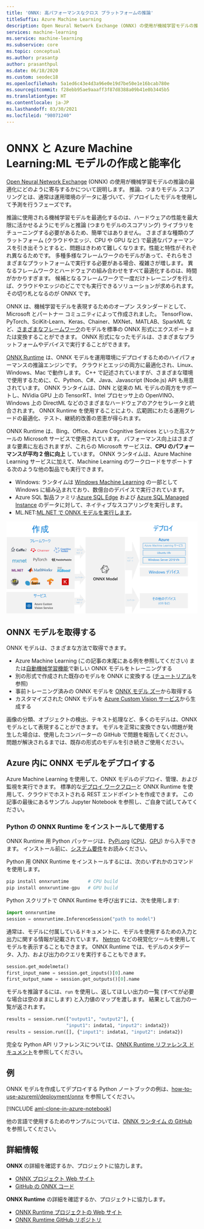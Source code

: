 ```yaml
---
title: 'ONNX: 高パフォーマンスなクロス プラットフォームの推論'
titleSuffix: Azure Machine Learning
description: Open Neural Network Exchange (ONNX) の使用が機械学習モデルの推論の最適化にどのように寄与するかについて説明します。
services: machine-learning
ms.service: machine-learning
ms.subservice: core
ms.topic: conceptual
ms.author: prasantp
author: prasanthpul
ms.date: 06/18/2020
ms.custom: seodec18
ms.openlocfilehash: 5a1ed6c43e4d3a96e0e19d7be50e1e16bcab780e
ms.sourcegitcommit: f28ebb95ae9aaaff3f87d8388a09b41e0b3445b5
ms.translationtype: HT
ms.contentlocale: ja-JP
ms.lasthandoff: 03/30/2021
ms.locfileid: "98071240"
---
```

# <a name="onnx-and-azure-machine-learning-create-and-accelerate-ml-models"></a>ONNX と Azure Machine Learning:ML モデルの作成と能率化

[Open Neural Network Exchange](https://onnx.ai) (ONNX) の使用が機械学習モデルの推論の最適化にどのように寄与するかについて説明します。 推論、つまりモデル スコアリングとは、通常は運用環境のデータに基づいて、デプロイしたモデルを使用して予測を行うフェーズです。 

推論に使用される機械学習モデルを最適化するのは、ハードウェアの性能を最大限に活かせるようにモデルと推論 (つまりモデルのスコアリング) ライブラリをチューニングする必要があるため、簡単ではありません。 さまざまな種類のプラットフォーム (クラウドやエッジ、CPU や GPU など) で最適なパフォーマンスを引き出そうとすると、問題はきわめて難しくなります。性能と特性がそれぞれ異なるためです。 多種多様なフレームワークのモデルがあって、それらをさまざまなプラットフォームで実行する必要がある場合、複雑さが増します。 異なるフレームワークとハードウェアの組み合わせをすべて最適化するのは、時間がかかりすぎます。 候補となるフレームワークで一度だけトレーニングを行えば、クラウドやエッジのどこででも実行できるソリューションが求められます。 その切り札となるのが ONNX です。

ONNX は、機械学習モデルを表現するためのオープン スタンダードとして、Microsoft とパートナー コミュニティによって作成されました。 TensorFlow、PyTorch、SciKit-Learn、Keras、Chainer、MXNet、MATLAB、SparkML など、[さまざまなフレームワーク](https://onnx.ai/supported-tools)のモデルを標準の ONNX 形式にエクスポートまたは変換することができます。 ONNX 形式になったモデルは、さまざまなプラットフォームやデバイスで実行することができます。

[ONNX Runtime](https://onnxruntime.ai) は、ONNX モデルを運用環境にデプロイするためのハイパフォーマンスの推論エンジンです。 クラウドとエッジの両方に最適化され、Linux、Windows、Mac で動作します。 C++ で記述されていますが、さまざまな環境で使用するために、C、Python、C#、Java、Javascript (Node.js) API も用意されています。 ONNX ランタイムは、DNN と従来の ML モデルの両方をサポートし、NVidia GPU 上の TensorRT、Intel プロセッサ上の OpenVINO、Windows 上の DirectML などのさまざまなハードウェアのアクセラレータと統合されます。 ONNX Runtime を使用することにより、広範囲にわたる運用グレードの最適化、テスト、継続的改善の恩恵が得られます。

ONNX Runtime は、Bing、Office、Azure Cognitive Services といった高スケールの Microsoft サービスで使用されています。 パフォーマンス向上はさまざまな要素に左右されますが、これらの Microsoft サービスは、__CPU のパフォーマンスが平均 2 倍に向上__ しています。 ONNX ランタイムは、Azure Machine Learning サービスに加えて、Machine Learning のワークロードをサポートする次のような他の製品でも実行できます。
+ Windows: ランタイムは [Windows Machine Learning](/windows/ai/windows-ml/) の一部として Windows に組み込まれており、数億台のデバイスで実行されています。 
+ Azure SQL 製品ファミリ:[Azure SQL Edge](../azure-sql-edge/onnx-overview.md) および [Azure SQL Managed Instance](../azure-sql/managed-instance/machine-learning-services-overview.md) のデータに対して、ネイティブなスコアリングを実行します。
+ ML.NET:[ML.NET で ONNX モデルを実行します](/dotnet/machine-learning/tutorials/object-detection-onnx)。


[![トレーニング、コンバーター、デプロイを示す ONNX フロー図](./media/concept-onnx/onnx.png)](././media/concept-onnx/onnx.png#lightbox)

## <a name="get-onnx-models"></a>ONNX モデルを取得する

ONNX モデルは、さまざまな方法で取得できます。
+ Azure Machine Learning (この記事の末尾にある例を参照してください) または[自動機械学習機能](concept-automated-ml.md#automl--onnx)で新しい ONNX モデルをトレーニングする
+ 別の形式で作成された既存のモデルを ONNX に変換する ([チュートリアル](https://github.com/onnx/tutorials)を参照) 
+ 事前トレーニング済みの ONNX モデルを [ONNX モデル ズー](https://github.com/onnx/models)から取得する
+ カスタマイズされた ONNX モデルを [Azure Custom Vision サービス](../cognitive-services/custom-vision-service/index.yml)から生成する 

画像の分類、オブジェクトの検出、テキスト処理など、多くのモデルは、ONNX モデルとして表現することができます。 モデルを正常に変換できない問題が発生した場合は、使用したコンバーターの GitHub で問題を報告してください。 問題が解決されるまでは、既存の形式のモデルを引き続きご使用ください。

## <a name="deploy-onnx-models-in-azure"></a>Azure 内に ONNX モデルをデプロイする

Azure Machine Learning を使用して、ONNX モデルのデプロイ、管理、および監視を実行できます。 標準的な[デプロイ ワークフロー](concept-model-management-and-deployment.md)と ONNX Runtime を使用して、クラウドでホストされる REST エンドポイントを作成できます。 この記事の最後にあるサンプル Jupyter Notebook を参照し、ご自身で試してみてください。 

### <a name="install-and-use-onnx-runtime-with-python"></a>Python の ONNX Runtime をインストールして使用する

ONNX Runtime 用 Python パッケージは、[PyPi.org](https://pypi.org) ([CPU](https://pypi.org/project/onnxruntime)、[GPU](https://pypi.org/project/onnxruntime-gpu)) から入手できます。 インストール前に、[システム要件](https://github.com/Microsoft/onnxruntime#system-requirements)をお読みください。 

 Python 用 ONNX Runtime をインストールするには、次のいずれかのコマンドを使用します。 
```python   
pip install onnxruntime       # CPU build
pip install onnxruntime-gpu   # GPU build
```

Python スクリプトで ONNX Runtime を呼び出すには、次を使用します:    
```python
import onnxruntime
session = onnxruntime.InferenceSession("path to model")
```

通常は、モデルに付属しているドキュメントに、モデルを使用するための入力と出力に関する情報が記載されています。 [Netron](https://github.com/lutzroeder/Netron) などの視覚化ツールを使用してモデルを表示することもできます。 ONNX Runtime では、モデルのメタデータ、入力、および出力のクエリを実行することもできます。    
```python
session.get_modelmeta()
first_input_name = session.get_inputs()[0].name
first_output_name = session.get_outputs()[0].name
```

モデルを推論するには、`run` を使用し、返してほしい出力の一覧 (すべてが必要な場合は空のままにします) と入力値のマップを渡します。 結果として出力の一覧が返されます。  
```python
results = session.run(["output1", "output2"], {
                      "input1": indata1, "input2": indata2})
results = session.run([], {"input1": indata1, "input2": indata2})
```

完全な Python API リファレンスについては、[ONNX Runtime リファレンス ドキュメント](https://aka.ms/onnxruntime-python)を参照してください。    

## <a name="examples"></a>例
ONNX モデルを作成してデプロイする Python ノートブックの例は、[how-to-use-azureml/deployment/onnx](https://github.com/Azure/MachineLearningNotebooks/blob/master/how-to-use-azureml/deployment/onnx) を参照してください。

[!INCLUDE [aml-clone-in-azure-notebook](../../includes/aml-clone-for-examples.md)]

他の言語で使用するためのサンプルについては、[ONNX ランタイム の GitHub](https://github.com/microsoft/onnxruntime/tree/master/samples) を参照してください。

## <a name="more-info"></a>詳細情報

**ONNX** の詳細を確認するか、プロジェクトに協力します。
+ [ONNX プロジェクト Web サイト](https://onnx.ai)
+ [GitHub の ONNX コード](https://github.com/onnx/onnx)

**ONNX Runtime** の詳細を確認するか、プロジェクトに協力します。
+ [ONNX Runtime プロジェクトの Web サイト](https://onnxruntime.ai)
+ [ONNX Rumtime GitHub リポジトリ](https://github.com/Microsoft/onnxruntime)